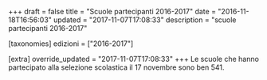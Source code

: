 +++
draft = false
title = "Scuole partecipanti 2016-2017"
date = "2016-11-18T16:56:03"
updated = "2017-11-07T17:08:33"
description = "scuole partecipanti 2016-2017"

[taxonomies]
edizioni = ["2016-2017"]

[extra]
override_updated = "2017-11-07T17:08:33"
+++
Le scuole che hanno partecipato alla selezione scolastica il 17 novembre sono ben 541.
